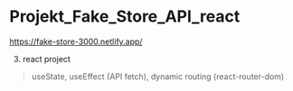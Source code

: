 # Projekt_Fake_Store_API_react

https://fake-store-3000.netlify.app/

3. react project

>useState,
>useEffect (API fetch),
>dynamic routing (react-router-dom)
